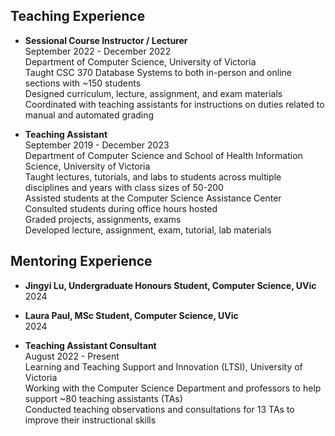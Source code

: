<!-- ---
title: "Teaching experience 1"
collection: teaching
type: "Undergraduate course"
permalink: /teaching/2014-spring-teaching-1
venue: "University 1, Department"
date: 2014-01-01
location: "City, Country"
---

This is a description of a teaching experience. You can use markdown like any other post.

Heading 1
======

Heading 2
======

Heading 3
====== -->

## Teaching Experience
- **Sessional Course Instructor / Lecturer**  
  September 2022 - December 2022  
  Department of Computer Science, University of Victoria  
  Taught CSC 370 Database Systems to both in-person and online sections with ~150 students  
  Designed curriculum, lecture, assignment, and exam materials  
  Coordinated with teaching assistants for instructions on duties related to manual and automated grading

- **Teaching Assistant**  
  September 2019 - December 2023  
  Department of Computer Science and School of Health Information Science, University of Victoria  
  Taught lectures, tutorials, and labs to students across multiple disciplines and years with class sizes of 50-200  
  Assisted students at the Computer Science Assistance Center  
  Consulted students during office hours hosted  
  Graded projects, assignments, exams  
  Developed lecture, assignment, exam, tutorial, lab materials

## Mentoring Experience
- **Jingyi Lu, Undergraduate Honours Student, Computer Science, UVic**  
  2024

- **Laura Paul, MSc Student, Computer Science, UVic**  
  2024

- **Teaching Assistant Consultant**  
  August 2022 - Present  
  Learning and Teaching Support and Innovation (LTSI), University of Victoria  
  Working with the Computer Science Department and professors to help support ~80 teaching assistants (TAs)  
  Conducted teaching observations and consultations for 13 TAs to improve their instructional skills